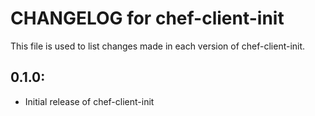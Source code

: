# CHANGELOG for chef-client-init

This file is used to list changes made in each version of chef-client-init.

## 0.1.0:

* Initial release of chef-client-init
